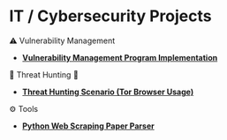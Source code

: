 # IT / Cybersecurity Projects

⚠️ Vulnerability Management
- **[Vulnerability Management Program Implementation](https://github.com/alexshanoian/vulnerability-management-program)**

🏹 Threat Hunting 🎯
- **[Threat Hunting Scenario (Tor Browser Usage)](https://github.com/alexshanoian/tor_threat_hunting)**

⚙️ Tools
- **[Python Web Scraping Paper Parser](https://github.com/alexshanoian/PaperScraper)**

<!-- - **[Programmatic Vulnerability Remediations (PowerShell and BASH)](https://github.com/alexshanoian/programmatic-vulnerability-remediations)**
-->
